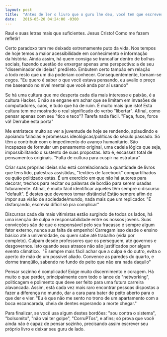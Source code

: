 ```yaml
---
layout: post
title:  "Antes de ler o livro que o guru lhe deu, você tem que escrever o seu"
date:   2016-05-20 04:24:00 -0300
---
```


Raul e suas letras mais que suficientes. Jesus Cristo! Como me fazem refletir!

Certo paradoxo tem me deixado extremamente puto da vida. Nos tempos de hoje temos a maior acessibilidade em conhecimento e informação da história. Ainda assim, há quem consiga se trancafiar dentro de bolhas sociais, fazendo questão de enxergar apenas uma perspectiva: a de seu "disseminador de ideias" predileto. Embutem certo tampão em relação a todo resto que um dia poderiam conhecer. Consequentemente, tornam-se cegos. "Eu quero é saber o que você estava pensando, eu avalio o preço me baseando no nível mental que você anda por aí usando"

Se há uma cultura que me desperta cada dia mais interesse e paixão, é a cultura Hacker. E não se engane em achar que se limitam em invasões de computadores, caos, e tudo que há de ruim. É muito mais que isto! Esta cultura tem me mostrado o real significado do verbo "libertar". Afinal, como pensar apenas com seu "tico e teco"? Tarefa nada fácil. "Faça, fuce, force vá! Derrube esta porta"

Me entristece muito ao ver a juventude de hoje se rendendo, aplaudindo e apoiando falácias e promessas ideológicas/políticas do século passado. Só têm a contribuir com o impedimento do avanço humanitário. São incapazes de formular um pensamento original, uma cadeia lógica que seja, impossibilitando o sustento de suas propostas. Isto é, escassez total de pensamentos originais. "Falta de cultura para cuspir na estrutura"

Criar suas próprias ideias não está correlacionado a quantidade de livros que tens lido, palestras assistidas, "textões de facebook" compartilhados ou quão politizado estás. É um exercício em que não há autores para decorar, trechos para recitar ou palavras de bordão para serem usadas futuramente. Afinal, é muito fácil identificar aqueles têm sempre o discurso "default". É destes que devemos tomar distância! Estão sempre afim de impor sua visão de sociedade/mundo, nada mais que um replicador. "E disfarçando, escrevia difícil só pra complicar"

Discursos cada dia mais vitimistas estão surgindo de todos os lados, há uma isenção de culpa e responsabilidade entre os nossos jovens. Suas convicções são de que o responsável pelo seu fracasso é sempre algum fator externo, nunca sua falta de empenho! Carregam isso desde o ensino básico até a universidade, ou quem sabe até trabalho (vida por completo). Culpam desde professores que os perseguem, até governos e desgovernos. Isto quando seus atrasos não são justificados por algum evento climático.  "É sempre mais fácil achar que a culpa é do outro, evita o aperto de mão de um possível aliado. Convence as paredes do quarto, e dorme tranqüilo, sabendo no fundo do peito que não era nada daquilo"

Pensar sozinho é complicado! Exige muito discernimento e coragem. Há muito o que perder, principalmente com todo o lance de "networking", politicagem e polimento que deve ser feito para uma futura carreira alavancada. Assim, está cada vez mais raro encontrar pessoas dispostas a fazer a diferença no mundo, dar a cara para bater de peito aberto para o que der e vier. "Eu é que não me sento no trono de um apartamento com a boca escancarada, cheia de dentes esperando a morte chegar."

Para finalizar, se você usa algum destes bordões: "sou contra o sistema", "bolsomito", "não vai ter golpe", "CorruPTos", e afins; só prova que você ainda não é capaz de pensar sozinho, precisando assim escrever seu próprio livro e deixar seu guru de lado.